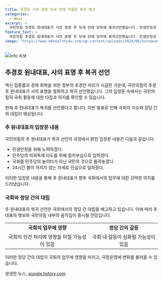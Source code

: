```yaml
---
title: 추경호 사의 표명 닷새 만에 치열한 복귀 예고
categories:
  - News
excerpt: >
  국민의힘 추경호 원내대표가 사의 표명 후 닷새 만에 당무에 복귀선언했습니다. 민생안정과 민주당의 의회독재 타도를 위해 치열히 노력하겠다고 강조하며, 국회를 국민의 것으로 돌려놓는다는 다짐을 했습니다. 앞으로는 국민의힘 의원 사무실이 24시간 불 꺼지지 않는 자세로 진심으로 일할 것을 다짐했습니다.
feature_text: >
  국민의힘 추경호 원내대표가 사의 표명 후 닷새 만에 당무에 복귀선언했습니다. 민생안정과 민주당의 의회독재 타도를 위해 치열히 노력하겠다고 강조하며, 국회를 국민의 것으로 돌려놓는다는 다짐을 했습니다. 앞으로는 국민의힘 의원 사무실이 24시간 불 꺼지지 않는 자세로 진심으로 일할 것을 다짐했습니다.
image: 'https://www.behealthy4u.com/wp-content/uploads/2024/06/koreanews.jpg'
---
```


<p><img src="https://www.behealthy4u.com/wp-content/uploads/2024/06/koreanews.jpg" alt="info 속보" /></p>

<h2 data-ke-size="size26">추경호 원내대표, 사의 표명 후 복귀 선언</h2>

<p>백신 접종률과 경제 회복을 위한 정부의 추경안 처리가 시급한 가운데, 국민의힘의 추경호 원내대표가 사의 표명을 철회하고 복귀 선언했습니다. 그의 입장문 속에서는 국민의힘의 국회 활동에 대한 다짐과 의지를 확인할 수 있습니다.</p>

<p data-ke-size="size16">현재 추 원내대표가 복귀를 선언했다고 합니다. 이번 발표로 인해 국회의 이슈와 정당 간의 대립이 예상됩니다. </p>

<h3>추 원내대표의 입장문 내용</h3>

<p>국민의힘의 추 원내대표가 복귀 선언의 과정에서 밝힌 입장문 내용은 다음과 같습니다.</p>

<ul>
  <li>민생안정을 위해 노력하겠다.</li>
  <li>민주당의 의회독재 타도를 위해 절치부심으로 임하겠다.</li>
  <li>국회를 민주당의 놀이터가 아닌 국민의 것으로 돌려놓겠다.</li>
  <li>24시간 불이 꺼지지 않는 자세로 진심으로 일하겠다.</li>
</ul>

<p data-ke-size="size16">이러한 입장문 내용을 통해 추 원내대표가 향후 국회에서의 업무에 대한 강력한 의지를 드러냈습니다.</p>

<h3>국회와 정당 간의 대립</h3>

<p>추 원내대표의 복귀 선언은 국회에서의 정당 간 대립을 예고하고 있습니다. 이에 따라 추 대표의 행보와 국민의힘 내부의 움직임이 중시될 전망입니다.</p>

<table>
  <tr>
    <td style="text-align: center; height: 17px;"><b>국회의 업무에 영향</b></td>
    <td style="text-align: center; height: 17px;"><b>정당 간의 갈등</b></td>
  </tr>
  <tr>
    <td style="text-align: center; height: 17px;">국회의 안건 처리에 영향을 미칠 가능성이 있음</td>
    <td style="text-align: center; height: 17px;">국회 내 갈등이 심화될 가능성이 있음</td>
  </tr>
</table>

<p data-ke-size="size16">이러한 정당 간의 대립이 국회의 업무에 영향을 미치고, 국정운영에 변화를 불러올 수 있습니다.</p>
생생한 뉴스, <a href="https://qoogle.tistory.com" rel="dofollow">qoogle.tistory.com</a>


